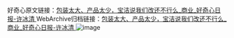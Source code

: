 好奇心原文链接：[包装太大、产品太少，宝洁说我们改还不行么_商业_好奇心日报-许冰清 ](https://www.qdaily.com/articles/11815.html)
WebArchive归档链接：[包装太大、产品太少，宝洁说我们改还不行么_商业_好奇心日报-许冰清 ](http://web.archive.org/web/20190623171126/https://www.qdaily.com/articles/11815.html)
![image](http://ww3.sinaimg.cn/large/007d5XDply1g3waodjizaj30u02t2b29)